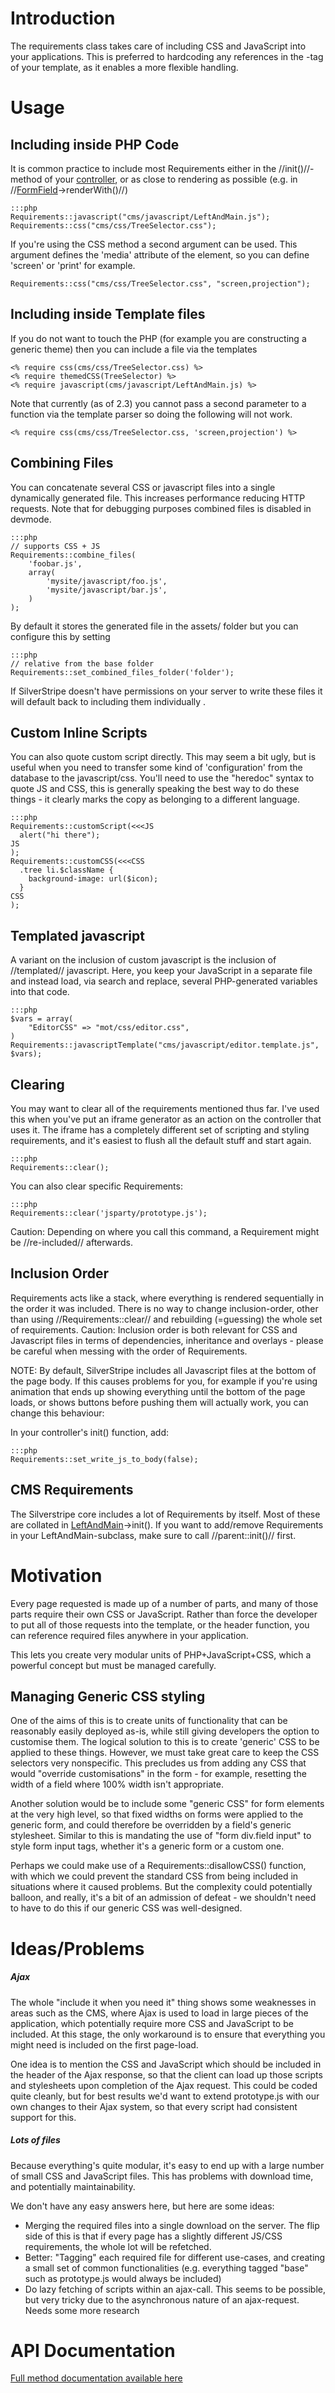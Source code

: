 # Introduction

The requirements class takes care of including CSS and JavaScript into your applications. This is preferred to hardcoding any references in the <head>-tag of your template, as it enables a more flexible handling.


# Usage

## Including inside PHP Code
It is common practice to include most Requirements either in the //init()//-method of your [controller](controller), or as close to rendering as possible (e.g. in //[FormField](http://api.silverstripe.org/current/forms/core/FormField.html)->renderWith()//)

	:::php
	Requirements::javascript("cms/javascript/LeftAndMain.js");
	Requirements::css("cms/css/TreeSelector.css");


If you're using the CSS method a second argument can be used. This argument defines the 'media' attribute of the <link> element, so you can define 'screen' or 'print' for example.

	
	Requirements::css("cms/css/TreeSelector.css", "screen,projection");



## Including inside Template files

If you do not want to touch the PHP (for example you are constructing a generic theme) then you can include a file via the templates

	
	<% require css(cms/css/TreeSelector.css) %>
	<% require themedCSS(TreeSelector) %>
	<% require javascript(cms/javascript/LeftAndMain.js) %>


Note that currently (as of 2.3) you cannot pass a second parameter to a function via the template parser so doing the following will not work. 

	
	<% require css(cms/css/TreeSelector.css, 'screen,projection') %>


## Combining Files

You can concatenate several CSS or javascript files into a single dynamically generated file. This increases performance reducing HTTP requests. Note that for debugging purposes combined files is disabled in devmode.

	:::php
	// supports CSS + JS
	Requirements::combine_files(
		'foobar.js',
		array(
			'mysite/javascript/foo.js',
			'mysite/javascript/bar.js',
		)
	);


By default it stores the generated file in the assets/ folder but you can configure this by setting
 

	:::php
	// relative from the base folder
	Requirements::set_combined_files_folder('folder');


If SilverStripe doesn't have permissions on your server to write these files it will default back to including them individually .

## Custom Inline Scripts

You can also quote custom script directly.  This may seem a bit ugly, but is useful when you need to transfer some kind of 'configuration' from the database to the javascript/css.  You'll need to use the "heredoc" syntax to quote JS and CSS, this is generally speaking the best way to do these things - it clearly marks the copy as belonging to a different language.

	:::php
	Requirements::customScript(<<<JS
	  alert("hi there"); 
	JS
	);
	Requirements::customCSS(<<<CSS
	  .tree li.$className {
	    background-image: url($icon);
	  }
	CSS
	);


## Templated javascript

A variant on the inclusion of custom javascript is the inclusion of //templated// javascript.  Here, you keep your JavaScript in a separate file and instead load, via search and replace, several PHP-generated variables into that code.

	:::php
	$vars = array(
	    "EditorCSS" => "mot/css/editor.css",
	)
	Requirements::javascriptTemplate("cms/javascript/editor.template.js", $vars);


## Clearing

You may want to clear all of the requirements mentioned thus far.  I've used this when you've put an iframe generator as an action on the controller that uses it.  The iframe has a completely different set of scripting and styling requirements, and it's easiest to flush all the default stuff and start again.

	:::php
	Requirements::clear();


You can also clear specific Requirements:

	:::php
	Requirements::clear('jsparty/prototype.js');

Caution: Depending on where you call this command, a Requirement might be //re-included// afterwards.



## Inclusion Order

Requirements acts like a stack, where everything is rendered sequentially in the order it was included. There is no way to change inclusion-order, other than using //Requirements::clear// and rebuilding (=guessing) the whole set of requirements. Caution: Inclusion order is both relevant for CSS and Javascript files in terms of dependencies, inheritance and overlays - please be careful when messing with the order of Requirements.

NOTE:
By default, SilverStripe includes all Javascript files at the bottom of the page body. If this causes problems for you, for example if you're using animation that ends up showing everything until the bottom of the page loads, or shows buttons before pushing them will actually work, you can change this behaviour:

In your controller's init() function, add:

	:::php
	Requirements::set_write_js_to_body(false);


## CMS Requirements

The Silverstripe core includes a lot of Requirements by itself. Most of these are collated in [LeftAndMain](http://api.silverstripe.org/trunk/cms/core/LeftAndMain.html)->init(). If you want to add/remove Requirements in your LeftAndMain-subclass, make sure to call //parent::init()// first.

# Motivation

Every page requested is made up of a number of parts, and many of those parts require their own CSS or JavaScript.   Rather than force the developer to put all of those requests into the template, or the header function, you can reference required files anywhere in your application.

This lets you create very modular units of PHP+JavaScript+CSS, which a powerful concept but must be managed carefully.  

## Managing Generic CSS styling

One of the aims of this is to create units of functionality that can be reasonably easily deployed as-is, while still giving developers the option to customise them.  The logical solution to this is to create 'generic' CSS to be applied to these things.  However, we must take great care to keep the CSS selectors very nonspecific.  This precludes us from adding any CSS that would "override customisations" in the form - for example, resetting the width of a field where 100% width isn't appropriate.

Another solution would be to include some "generic CSS" for form elements at the very high level, so that fixed widths on forms were applied to the generic form, and could therefore be overridden by a field's generic stylesheet.  Similar to this is mandating the use of "form div.field input" to style form input tags, whether it's a generic form or a custom one.

Perhaps we could make use of a Requirements::disallowCSS() function, with which we could prevent the standard CSS from being included in situations where it caused problems.  But the complexity could potentially balloon, and really, it's a bit of an admission of defeat - we shouldn't need to have to do this if our generic CSS was well-designed.


# Ideas/Problems

##### Ajax

The whole "include it when you need it" thing shows some weaknesses in areas such as the CMS, where Ajax is used to load in large pieces of the application, which potentially require more CSS and JavaScript to be included.  At this stage, the only workaround is to ensure that everything you might need is included on the first page-load.

One idea is to mention the CSS and JavaScript which should be included in the header of the Ajax response, so that the client can load up those scripts and stylesheets upon completion of the Ajax request.  This could be coded quite cleanly, but for best results we'd want to extend prototype.js with our own changes to their Ajax system, so that every script had consistent support for this.

##### Lots of files

Because everything's quite modular, it's easy to end up with a large number of small CSS and JavaScript files.  This has problems with download time, and potentially maintainability.

We don't have any easy answers here, but here are some ideas:

*  Merging the required files into a single download on the server.  The flip side of this is that if every page has a slightly different JS/CSS requirements, the whole lot will be refetched.
*  Better: "Tagging" each required file for different use-cases, and creating a small set of common functionalities (e.g. everything tagged "base" such as prototype.js would always be included)
*  Do lazy fetching of scripts within an ajax-call. This seems to be possible, but very tricky due to the asynchronous nature of an ajax-request. Needs some more research

# API Documentation

[Full method documentation available here](http://api.silverstripe.org/trunk/sapphire/Requirements.html)

